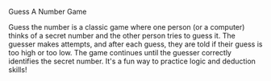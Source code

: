 Guess A Number Game

Guess the number is a classic game where one person (or a computer) thinks of a secret number and the other person tries to guess it. The guesser makes attempts, and after each guess, they are told if their guess is too high or too low. The game continues until the guesser correctly identifies the secret number.  It's a fun way to practice logic and deduction skills!

